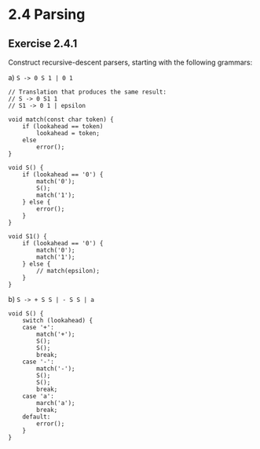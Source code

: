 # 2.4 Parsing

## Exercise 2.4.1
Construct recursive-descent parsers, starting with the following grammars:

a) `S -> 0 S 1 | 0 1`
```
// Translation that produces the same result:
// S -> 0 S1 1
// S1 -> 0 1 | epsilon

void match(const char token) {
    if (lookahead == token)
        lookahead = token;
    else
        error();
}

void S() {
    if (lookahead == '0') {
        match('0');
        S();
        match('1');
    } else {
        error();
    }
}

void S1() {
    if (lookahead == '0') {
        match('0');
        match('1');
    } else {
        // match(epsilon);
    }
}
```

b) `S -> + S S | - S S | a`

```
void S() {
    switch (lookahead) {
    case '+':
        match('+');
        S();
        S();
        break;
    case '-':
        match('-');
        S();
        S();
        break;
    case 'a':
        march('a');
        break;
    default:
        error();
    }
}
```
